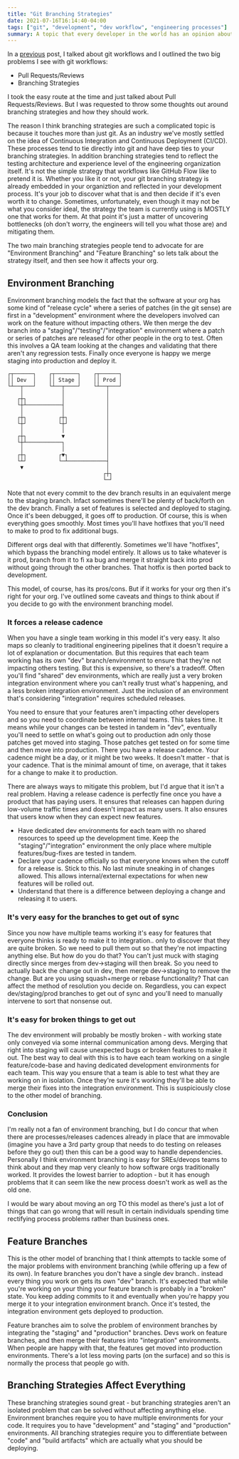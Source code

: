 ```yaml
---
title: "Git Branching Strategies"
date: 2021-07-16T16:14:40-04:00
tags: ["git", "development", "dev workflow", "engineering processes"]
summary: A topic that every developer in the world has an opinion about
---
```


In a [previous](/posts/git-workflows/) post, I talked about git workflows and I outlined the two big problems I see with git workflows:  
* Pull Requests/Reviews
* Branching Strategies

I took the easy route at the time and just talked about Pull Requests/Reviews. But I was requested to throw some thoughts out around branching strategies and how they should work. 

The reason I think branching strategies are such a complicated topic is because it touches more than just git. As an industry we've mostly settled on the idea of Continuous Integration and Continuous Deployment (CI/CD). These processes tend to tie directly into git and have deep ties to your branching strategies. In addition branching strategies tend to reflect the testing architecture and experience level of the engineering organization itself. It's not the simple strategy that workflows like GitHub Flow like to pretend it is. Whether you like it or not, your git branching strategy is already embedded in your organiztion and reflected in your development process. It's your job to discover what that is and then decide if it's even worth it to change. Sometimes, unfortunately, even though it may not be what you consider ideal, the strategy the team is currently using is MOSTLY one that works for them. At that point it's just a matter of uncovering bottlenecks (oh don't worry, the engineers will tell you what those are) and mitigating them. 

The two main branching strategies people tend to advocate for are "Environment Branching" and "Feature Branching" so lets talk about the strategy itself, and then see how it affects your org.

## Environment Branching
Environment branching models the fact that the software at your org has some kind of "release cycle" where a series of patches (in the git sense) are first in a "development" environment where the developers involved can work on the feature without impacting others. We then merge the dev branch into a "staging"/"testing"/"integration" environment where a patch or series of patches are released for other people in the org to test. Often this involves a QA team looking at the changes and validating that there aren't any regression tests. Finally once everyone is happy we merge staging into production and deploy it. 

```Environment branching example
┌┬──────┐    ┌┬───────┐    ┌┬──────┐
││ Dev  │    ││ Stage │    ││ Prod │
└┴──┬───┘    └┴──┬────┘    └┴──┬───┘
    │            │             │
   ┌┼┐           │             │
   └┼┴───────────┤             │
    │            │             │
   ┌┼┐          ┌┼┐            │
   └┼┘          └┼┘            │
    │            │             │
   ┌┼┐           ▼             │
   └┼┴───────────┐             │
    │            │             │
   ┌┼┐          ┌▼┐            │
   └┴┘          └─┴────────────┤
    ▼                          │
                              ┌┼┐
                              └─┘
```

Note that not every commit to the dev branch results in an equivalent merge to the staging branch. Infact sometimes there'll be plenty of back/forth on the dev branch. Finally a set of features is selected and deployed to staging. Once it's been debugged, it goes off to production. Of course, this is when everything goes smoothly. Most times you'll have hotfixes that you'll need to make to prod to fix additional bugs. 

Different orgs deal with that differently. Sometimes we'll have "hotfixes", which bypass the branching model entirely. It allows us to take whatever is it prod, branch from it to fi xa bug and merge it straight back into prod without going through the other branches. That hotfix is then ported back to development.

This model, of course, has its pros/cons. But if it works for your org then it's right for your org. I've outlined  some caveats and things to think about if you decide to go with the environment branching model.

### It forces a release cadence
When you have a single team working in this model it's very easy. It also maps so cleanly to traditional engineering pipelines that it doesn't require a lot of explanation or documentation. But this requires that each team working has its own "dev" branch/environment to ensure that they're not impacting others testing. But this is expensive, so there's a tradeoff. Often you'll find "shared" dev environments, which are really just a very broken integration environment where you can't really trust what's happening, and a less broken integration environment. Just the inclusion of an environment that's considering "integration" requires scheduled releases.

You need to ensure that your features aren't impacting other developers and so you need to coordinate between internal teams. This takes time. It means while your changes can be tested in tandem in "dev", eventually you'll need to settle on what's going out to production adn only those patches get moved into staging. Those patches get tested on for some time and then move into production. There you have a release cadence. Your cadence might be a day, or it might be two weeks. It doesn't matter - that is your cadence. That is the minimal amount of time, on average, that it takes for a change to make it to production. 

There are always ways to mitigate this problem, but I'd argue that it isn't a real problem. Having a release cadence is perfectly fine once you have a product that has paying users. It ensures that releases can happen during low-volume traffic times and doesn't impact as many users. It also ensures that users know when they can expect new features. 
* Have dedicated dev environments for each team with no shared resources to speed up the development time. Keep the "staging"/"integration" environment the only place where multiple features/bug-fixes are tested in tandem.
* Declare your cadence officially so that everyone knows when the cutoff for a release is. Stick to this. No last minute sneaking in of changes allowed. This allows internal/external expectations for when new features will be rolled out.
* Understand that there is a difference between deploying a change and releasing it to users.

### It's very easy for the branches to get out of sync
Since you now have multiple teams working it's easy for features that everyone thinks is ready to make it to integration.. only to discover that they are quite broken. So we need to pull them out so that they're not impacting anything else. But how do you do that? You can't just muck with staging directly since merges from dev->staging will then break. So you need to actually back the change out in dev, then merge dev->staging to remove the change. But are you using squash+merge or rebase functionality? That can affect the method of resolution you decide on. Regardless, you can expect dev/staging/prod branches to get out of sync and you'll need to manually intervene to sort that nonsense out.

### It's easy for broken things to get out
The dev environment will probably be mostly broken - with working state only conveyed via some internal communication among devs. Merging that right into staging will cause unexpected bugs or broken features to make it out. The best way to deal with this is to have each team working on a single feature/code-base and having dedicated development environments for each team. This way you ensure that a team is able to test what they are working on in isolation. Once they're sure it's working they'll be able to merge their fixes into the integration environment. This is suspiciously close to the other model of branching.

### Conclusion
I'm really not a fan of environment branching, but I do concur that when there are processes/releases cadences already in place that are immovable (imagine you have a 3rd party group that needs to do testing on releases before they go out) then this can be a good way to handle dependencies. Personally I think environment branching is easy for SREs/devops teams to think about and they map very cleanly to how software orgs traditionally worked. It provides the lowest barrier to adoption - but it has enough problems that it can seem like the new process doesn't work as well as the old one.

I would be wary about moving an org TO this model as there's just a lot of things that can go wrong that will result in certain individuals spending time rectifying process problems rather than business ones.

## Feature Branches
This is the other model of branching that I think attempts to tackle some of the major problems with environment branching (while offering up a few of its own). In feature branches you don't have a single dev branch.. instead every thing you work on gets its own "dev" branch. It's expected that while you're working on your thing your feature branch is probably in a "broken" state. You keep adding commits to it and eventually when you're happy you merge it to your integration environment branch. Once it's tested, the integration environment gets deployed to production.

Feature branches aim to solve the problem of environment branches by integrating the "staging" and "production" branches. Devs work on feature branches, and then merge their features into "integration" environments. When people are happy with that, the features get moved into production environments. There's a lot less moving parts (on the surface) and so this is normally the process that people go with.

## Branching Strategies Affect Everything
These branching strategies sound great - but branching strategies aren't an isolated problem that can be solved without affecting anything else. Environment branches require you to have multiple environments for your code. It requires you to have "development" and "staging" and "production" environments. All branching strategies require you to differentiate between "code" and "build artifacts" which are actually what you should be deploying.
